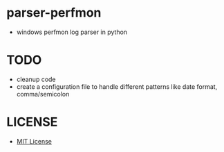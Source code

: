 # parser-perfmon
* windows perfmon log parser in python

# TODO
* cleanup code
* create a configuration file to handle different patterns like date format, comma/semicolon

# LICENSE
* [MIT License](https://opensource.org/licenses/MIT)
